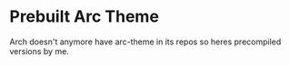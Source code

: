# Prebuilt Arc Theme

Arch doesn't anymore have arc-theme in its repos so heres precompiled versions by me.
